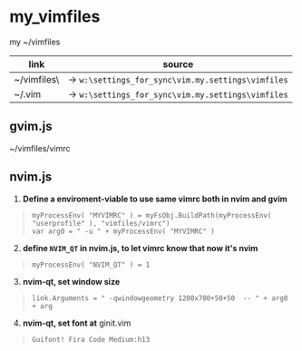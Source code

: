 # my_vimfiles
my ~/vimfiles

link| source
--- | --- |
~/vimfiles\ |-> `w:\settings_for_sync\vim.my.settings\vimfiles`
~/.vim |-> `w:\settings_for_sync\vim.my.settings\vimfiles`

## gvim.js
~/vimfiles/vimrc


## nvim.js
1. __Define a enviroment-viable to use same vimrc both in nvim and gvim__<br>
>`myProcessEnv( "MYVIMRC" ) = myFsObj.BuildPath(myProcessEnv( "userprofile" ), "vimfiles/vimrc")`  
>`var arg0 = " -u " + myProcessEnv( "MYVIMRC" )`

2. __define `NVIM_QT` in nvim.js, to let vimrc know that now it's nvim__
>`myProcessEnv( "NVIM_QT" ) = 1`

3. __nvim-qt, set window size__<br>
>`link.Arguments = " -qwindowgeometry 1200x700+50+50  -- " + arg0 + arg`

4. __nvim-qt, set font at__ ginit.vim
>`Guifont! Fira Code Medium:h13`


